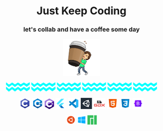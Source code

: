 ## <h1 align = "center" > **Just Keep Coding** </h1>
### <p align="center"> **let's collab and have a coffee some day** </p>

<p align="center">
  <img height = "100" src="images/coffee.png">
  
</p>

<p align="center">
  <img height= "25" margin = "0" src="images/zigzag.png">
  <img height= "25" margin = "0" src="images/zigzag.png">
  <img height= "25" margin = "0" src="images/zigzag.png">
  <img height= "25" margin = "0" src="images/zigzag.png">
  <img height= "25" margin = "0" src="images/zigzag.png">
  <img height= "25" margin = "0" src="images/zigzag.png">
</p>
<p align="center">
  <img height= "30" margin = "0" src="images/c.png">
  <img height= "30" margin = "0" src="images/c++.png">
  <img height= "28" margin = "0" src="images/cs.png">
  <img height= "30" margin = "0" src="images/flutter.png">
  <img height= "30" margin = "0" src="images/vscode.png">
  <img height= "30" margin = "0" src="images/unity.jpg">
  <img height= "30" margin = "0" src="images/stacked.png">
  <img height= "30" margin = "0" src="images/html.png">
  <img height= "30" margin = "0" src="images/css.png">
  <img height= "30" margin = "0" src="images/bootstrap-logo.png">
</p>

<p align="center">
  <img height= "25" margin = "0" src="images/ubuntu.png">
  <img height= "25" margin = "0" src="images/windows.png">
  <img height= "25" margin = "0" src="images/Manjaro-logo.svg.png">
</p>
